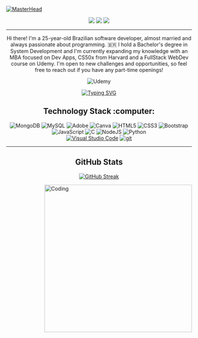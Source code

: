 [![MasterHead](https://iili.io/JNQJ7Ub.png)](https://github.com/GomesBetaX)

<div align="center">

  <a href="">![](https://komarev.com/ghpvc/?username=gomesbetax&color=blueviolet)</a>
  <img src="https://badges.pufler.dev/repos/gomesbetax"/>
  <img src="https://badges.pufler.dev/commits/monthly/gomesbetax"/>

  <hr>
  <p>
Hi there!  I'm a 25-year-old Brazilian software developer, almost married and always passionate about programming. 🇧🇷
I hold a Bachelor's degree in System Development and I'm currently expanding my knowledge with an MBA focused on Dev Apps, CS50x from Harvard and a FullStack WebDev course on Udemy.
I'm open to new challenges and opportunities, so feel free to reach out if you have any part-time openings!</p>

![Udemy](https://img.shields.io/badge/Udemy-A435F0?style=for-the-badge&logo=Udemy&logoColor=white)

[![Typing SVG](https://readme-typing-svg.demolab.com?font=Fira+Code&pause=1000&color=9290C3&random=false&width=435&lines=In+progress+FullStack+WebDev)](https://git.io/typing-svg)

  <h2  align="center">Technology Stack :computer:</h2>

  ![MongoDB](https://img.shields.io/badge/MongoDB-%234ea94b.svg?style=for-the-badge&logo=mongodb&logoColor=white)
  ![MySQL](https://img.shields.io/badge/mysql-4479A1.svg?style=for-the-badge&logo=mysql&logoColor=white)
  ![Adobe](https://img.shields.io/badge/adobe-%23FF0000.svg?style=for-the-badge&logo=adobe&logoColor=white)
  ![Canva](https://img.shields.io/badge/Canva-%2300C4CC.svg?style=for-the-badge&logo=Canva&logoColor=white)
  ![HTML5](https://img.shields.io/badge/html5-%23E34F26.svg?style=for-the-badge&logo=html5&logoColor=white)
  ![CSS3](https://img.shields.io/badge/css3-%231572B6.svg?style=for-the-badge&logo=css3&logoColor=white)
  ![Bootstrap](https://img.shields.io/badge/bootstrap-%238511FA.svg?style=for-the-badge&logo=bootstrap&logoColor=white)
  ![JavaScript](https://img.shields.io/badge/javascript-%23323330.svg?style=for-the-badge&logo=javascript&logoColor=%23F7DF1E)
  ![C](https://img.shields.io/badge/c-%2300599C.svg?style=for-the-badge&logo=c&logoColor=white)
  ![NodeJS](https://img.shields.io/badge/node.js-6DA55F?style=for-the-badge&logo=node.js&logoColor=white)
  ![Python](https://img.shields.io/badge/python-3670A0?style=for-the-badge&logo=python&logoColor=ffdd54) <br>
  [![Visual Studio Code](https://img.shields.io/badge/--007ACC?logo=visual%20studio%20code&logoColor=ffffff)](https://code.visualstudio.com/)
  [![git](https://img.shields.io/badge/--F05032?logo=git&logoColor=ffffff)](http://git-scm.com/)

  <hr>

  <h2>GitHub Stats </h2>
  
[![GitHub Streak](https://github-readme-streak-stats.herokuapp.com?user=gomesbetax&theme=radical)](https://git.io/streak-stats)

  
</div>


<img align="right" alt="Coding" width="400" src="https://iili.io/JNQAXJR.gif">








<!--
**GomesBetaX/GomesBetaX** is a ✨ _special_ ✨ repository because its `README.md` (this file) appears on your GitHub profile.

Here are some ideas to get you started:

- 🔭 I’m currently working on ...
- 🌱 I’m currently learning ...
- 👯 I’m looking to collaborate on ...
- 🤔 I’m looking for help with ...
- 💬 Ask me about ...
- 📫 How to reach me: ...
- 😄 Pronouns: ...
- ⚡ Fun fact: ...
-->
